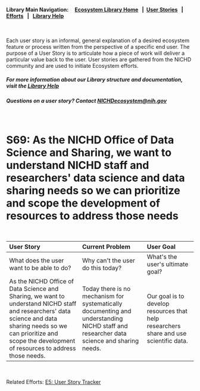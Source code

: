 #### Library Main Navigation: &nbsp; &nbsp; <b> [Ecosystem Library Home](https://github.com/NIH-NICHD-Ecosystem) </b> &nbsp; | &nbsp;[User Stories](https://github.com/NIH-NICHD-Ecosystem/UserStories/blob/main/README.md) &nbsp; | &nbsp; [Efforts](https://github.com/NIH-NICHD-Ecosystem/Efforts/blob/main/README.md) &nbsp; | &nbsp; [Library Help](https://github.com/NIH-NICHD-Ecosystem/LibraryHelp/blob/main/README.md)
</br>


Each user story is an informal, general explanation of a desired ecosystem feature or process written from the perspective of a specific end user. The purpose of a User Story is to articulate how a piece of work will deliver a particular value back to the user. User stories are gathered from the NICHD community and are used to initiate Ecosystem efforts.


##### For more information about our Library structure and documentation, visit the [Library Help](https://github.com/NIH-NICHD-Ecosystem/LibraryHelp/blob/main/README.md) 
##### Questions on a user story? Contact [NICHDecosystem@nih.gov](mailto:NICHDecosystem@nih.gov?subject=Ecosystem_Library)


<br>


# S69:  As the NICHD Office of Data Science and Sharing, we want to understand NICHD staff and researchers' data science and data sharing needs so we can prioritize and scope the development of resources to address those needs

<br>


| User Story | Current Problem | User Goal
| :------------- | :------------ | :------------ |
| What does the user want to be able to do? | Why can't the user do this today? | What's the user's ultimate goal? 
| As the NICHD Office of Data Science and Sharing, we want to understand NICHD staff and researchers' data science and data sharing needs so we can prioritize and scope the development of resources to address those needs. | Today there is no mechanism for systematically documenting and understanding NICHD staff and researcher data science and sharing needs.  |  Our goal is to develop resources that help researchers share and use scientific data.


</br>

Related Efforts: 
[E5: User Story Tracker](https://github.com/NIH-NICHD-Ecosystem/E5-User-Story-Tracker)



</br>
